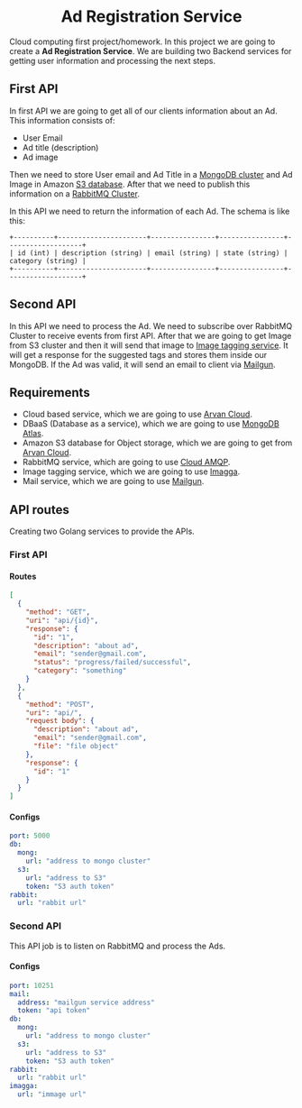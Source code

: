 <h1 align="center">
Ad Registration Service
</h1>

Cloud computing first project/homework. In this project we are going to create a **Ad Registration Service**. We are building two Backend services for getting user information and processing the next steps.

## First API

In first API we are going to get all of our clients information about an Ad. This information consists of:

- User Email
- Ad title (description)
- Ad image

Then we need to store User email and Ad Title in a [MongoDB cluster](https://www.mongodb.com/) and Ad Image in 
Amazon [S3 database](https://www.google.com/url?sa=t&rct=j&q=&esrc=s&source=web&cd=&cad=rja&uact=8&ved=2ahUKEwiA_d3T5un6AhUFzqQKHXySDwQQFnoECBcQAQ&url=https%3A%2F%2Faws.amazon.com%2Fs3%2F&usg=AOvVaw3NS_rqXKJpiZug3wHxUGKs). After that we need to publish this information on a [RabbitMQ Cluster](https://www.cloudamqp.com/).

In this API we need to return the information of each Ad. The schema is like this:

```
+----------+----------------------+----------------+----------------+-------------------+
| id (int) | description (string) | email (string) | state (string) | category (string) |
+----------+----------------------+----------------+----------------+-------------------+
```

## Second API

In this API we need to process the Ad. We need to subscribe over RabbitMQ Cluster to 
receive events from first API. After that we are going to get Image from S3 cluster and 
then it will send that image to [Image tagging service](). It will get a response for
the suggested tags and stores them inside our MongoDB. If the Ad was valid, it will send an email to client via [Mailgun]().

## Requirements 

- Cloud based service, which we are going to use [Arvan Cloud](https://www.arvancloud.com/fa).
- DBaaS (Database as a service), which we are going to use [MongoDB Atlas](https://www.mongodb.com/cloud/atlas/lp/try4?utm_content=controldbaasterms&utm_source=google&utm_campaign=search_gs_pl_evergreen_atlas_core_prosp-brand_gic-null_emea-nl_ps-all_desktop_eng_lead&utm_term=mongodb%20dbaas&utm_medium=cpc_paid_search&utm_ad=e&utm_ad_campaign_id=12212624536&adgroup=115749708663).
- Amazon S3 database for Object storage, which we are going to get from [Arvan Cloud](https://www.arvancloud.com/en/products/cloud-storage).
- RabbitMQ service, which are going to use [Cloud AMQP](https://www.cloudamqp.com/).
- Image tagging service, which we are going to use [Imagga](https://imagga.com/).
- Mail service, which we are going to use [Mailgun](https://www.mailgun.com/).

## API routes

Creating two Golang services to provide the APIs.

### First API

#### Routes

```json
[
  {
    "method": "GET",
    "uri": "api/{id}",
    "response": {
      "id": "1",
      "description": "about ad",
      "email": "sender@gmail.com",
      "status": "progress/failed/successful",
      "category": "something"
    }
  },
  {
    "method": "POST",
    "uri": "api/",
    "request body": {
      "description": "about ad",
      "email": "sender@gmail.com",
      "file": "file object"
    },
    "response": {
      "id": "1"
    }
  }
]
```

#### Configs

```yaml
port: 5000
db:
  mong:
    url: "address to mongo cluster"
  s3:
    url: "address to S3"
    token: "S3 auth token"
rabbit:
  url: "rabbit url"
```

### Second API

This API job is to listen on RabbitMQ and process the Ads.

#### Configs

```yaml
port: 10251
mail:
  address: "mailgun service address"
  token: "api token"
db:
  mong:
    url: "address to mongo cluster"
  s3:
    url: "address to S3"
    token: "S3 auth token"
rabbit:
  url: "rabbit url"
imagga:
  url: "immage url"
```
